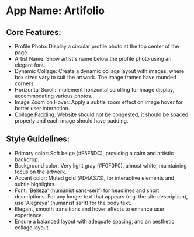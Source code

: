 # **App Name**: Artifolio

## Core Features:

- Profile Photo: Display a circular profile photo at the top center of the page.
- Artist Name: Show artist's name below the profile photo using an elegant font.
- Dynamic Collage: Create a dynamic collage layout with images, where box sizes vary to suit the artwork. The image frames have rounded corners.
- Horizontal Scroll: Implement horizontal scrolling for image display, accommodating various photos.
- Image Zoom on Hover: Apply a subtle zoom effect on image hover for better user interaction.
- Collage Padding: Website should not be congested, it should be spaced properly and each image should have padding.

## Style Guidelines:

- Primary color: Soft beige (#F5F5DC), providing a calm and artistic backdrop.
- Background color: Very light gray (#F0F0F0), almost white, maintaining focus on the artwork.
- Accent color: Muted gold (#D4A373), for interactive elements and subtle highlights.
- Font: 'Belleza' (humanist sans-serif) for headlines and short descriptions. For any longer text that appears (e.g. the site description), use 'Alegreya' (humanist serif) for the body text.
- Elegant, smooth transitions and hover effects to enhance user experience.
- Ensure a balanced layout with adequate spacing, and an aesthetic collage layout.